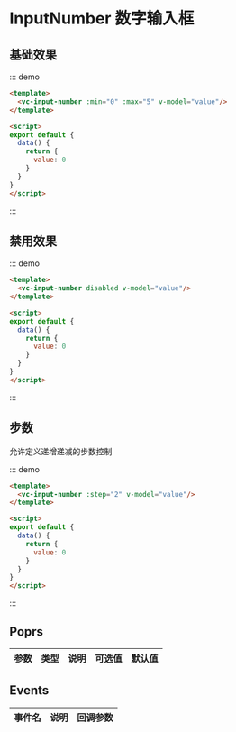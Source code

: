 
# InputNumber 数字输入框

## 基础效果

::: demo 
```html
<template>
  <vc-input-number :min="0" :max="5" v-model="value"/>
</template>

<script>
export default {
  data() {
    return {
      value: 0
    }
  }
}
</script>
```
:::

## 禁用效果

::: demo 
```html
<template>
  <vc-input-number disabled v-model="value"/>
</template>

<script>
export default {
  data() {
    return {
      value: 0
    }
  }
}
</script>
```
:::

## 步数

允许定义递增递减的步数控制

::: demo 
```html
<template>
  <vc-input-number :step="2" v-model="value"/>
</template>

<script>
export default {
  data() {
    return {
      value: 0
    }
  }
}
</script>
```
:::


## Poprs

| 参数 | 类型 | 说明 | 可选值 | 默认值 |
|---|---|---|---|---|


## Events

| 事件名 | 说明 | 回调参数 |
| --- | --- | --- |
